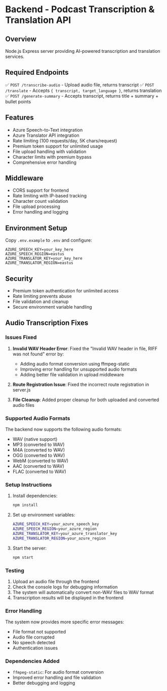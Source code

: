 # Backend - Podcast Transcription & Translation API

## Overview
Node.js Express server providing AI-powered transcription and translation services.

## Required Endpoints
✅ `POST /transcribe-audio` - Upload audio file, returns transcript
✅ `POST /translate` - Accepts `{ transcript, target_language }`, returns translation
✅ `POST /generate-summary` - Accepts transcript, returns title + summary + bullet points

## Features
- Azure Speech-to-Text integration
- Azure Translator API integration
- Rate limiting (100 requests/day, 5K chars/request)
- Premium token support for unlimited usage
- File upload handling with validation
- Character limits with premium bypass
- Comprehensive error handling

## Middleware
- CORS support for frontend
- Rate limiting with IP-based tracking
- Character count validation
- File upload processing
- Error handling and logging

## Environment Setup
Copy `.env.example` to `.env` and configure:
```env
AZURE_SPEECH_KEY=your_key_here
AZURE_SPEECH_REGION=eastus
AZURE_TRANSLATOR_KEY=your_key_here
AZURE_TRANSLATOR_REGION=eastus
```

## Security
- Premium token authentication for unlimited access
- Rate limiting prevents abuse
- File validation and cleanup
- Secure environment variable handling

## Audio Transcription Fixes

### Issues Fixed

1. **Invalid WAV Header Error**: Fixed the "Invalid WAV header in file, RIFF was not found" error by:
   - Adding audio format conversion using ffmpeg-static
   - Improving error handling for unsupported audio formats
   - Adding better file validation in upload middleware

2. **Route Registration Issue**: Fixed the incorrect route registration in server.js

3. **File Cleanup**: Added proper cleanup for both uploaded and converted audio files

### Supported Audio Formats

The backend now supports the following audio formats:
- WAV (native support)
- MP3 (converted to WAV)
- M4A (converted to WAV)
- OGG (converted to WAV)
- WebM (converted to WAV)
- AAC (converted to WAV)
- FLAC (converted to WAV)

### Setup Instructions

1. Install dependencies:
   ```bash
   npm install
   ```

2. Set up environment variables:
   ```bash
   AZURE_SPEECH_KEY=your_azure_speech_key
   AZURE_SPEECH_REGION=your_azure_region
   AZURE_TRANSLATOR_KEY=your_azure_translator_key
   AZURE_TRANSLATOR_REGION=your_azure_region
   ```

3. Start the server:
   ```bash
   npm start
   ```

### Testing

1. Upload an audio file through the frontend
2. Check the console logs for debugging information
3. The system will automatically convert non-WAV files to WAV format
4. Transcription results will be displayed in the frontend

### Error Handling

The system now provides more specific error messages:
- File format not supported
- Audio file corrupted
- No speech detected
- Authentication issues

### Dependencies Added

- `ffmpeg-static`: For audio format conversion
- Improved error handling and file validation
- Better debugging and logging